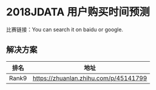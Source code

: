 
# 2018JDATA 用户购买时间预测

比赛链接：You can search it on baidu or google.

## 解决方案
|排名|地址|
|----|----|
|Rank9|https://zhuanlan.zhihu.com/p/45141799|
